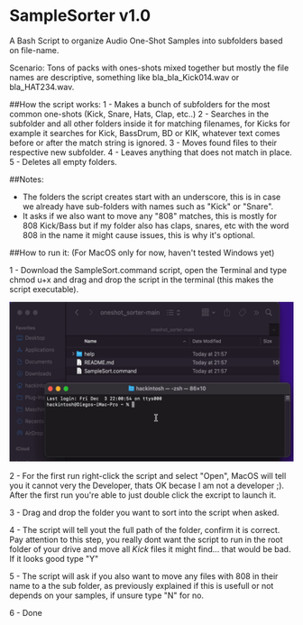 # SampleSorter v1.0

A Bash Script to organize Audio One-Shot Samples into subfolders based on file-name.

Scenario: 
Tons of packs with ones-shots mixed together but mostly the file names are descriptive, something like bla_bla_Kick014.wav or bla_HAT234.wav.

##How the script works:
1 - Makes a bunch of subfolders for the most common one-shots (Kick, Snare, Hats, Clap, etc..)
2 - Searches in the subfolder and all other folders inside it for matching filenames, for Kicks for example it searches for Kick, BassDrum, BD or KIK, whatever text comes before or after the match string is ignored.
3 - Moves found files to their respective new subfolder.
4 - Leaves anything that does not match in place.
5 - Deletes all empty folders. 

##Notes:
- The folders the script creates start with an underscore, this is in case we already have sub-folders with names such as "Kick" or "Snare".
- It asks if we also want to move any "808" matches, this is mostly for 808 Kick/Bass but if my folder also has claps, snares, etc with the word 808 in the name it might cause issues, this is why it's optional.

##How to run it: (For MacOS only for now, haven't tested Windows yet)

1 - Download the SampleSort.command script, open the Terminal and type chmod u+x and drag and drop the script in the terminal (this makes the script executable).

![This is an image](/help/Make_executable.gif)


2 - For the first run right-click the script and select "Open", MacOS will tell you it cannot very the Developer, thats OK becase I am not a developer ;). After the first run you're able to just double click the excript to launch it.

3 - Drag and drop the folder you want to sort into the script when asked.

4 - The script will tell yout the full path of the folder, confirm it is correct. Pay attention to this step, you really dont want the script to run in the root folder of your drive and move all *Kick* files it might find... that would be bad. If it looks good type "Y"

5 - The script will ask if you also want to move any files with 808 in their name to a the sub folder, as previously explained if this is usefull or not depends on your samples, if unsure type "N" for no.

6 - Done
